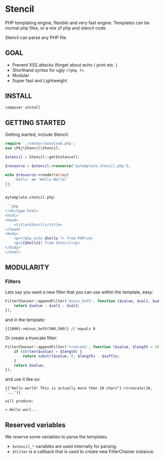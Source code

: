 # Stencil

PHP templating engine, flexible and very fast engine. Templates can be normal php files, or a mix of php and stencil code.

Stencil can parse any PHP file.


## GOAL

- Prevent XSS attacks (forget about echo / print etc. )
- Shorthand syntax for ugly `<?php ?>`.
- Modular
- Super fast and Lightweight


## INSTALL

```bash
composer install
```


## GETTING STARTED

Getting started, include Stencil:

```php
require './vendor/autoload.php';
use \Pkj\Stencil\Stencil;

$stencil = Stencil::getInstance();

$resource = $stencil->resource('mytemplate.stencil.php');

echo $resource->render(array(
    'hello' => 'Hello World!'
));
``

mytemplate.stencil.php:

```php
<!doctype html>
<html>
<head>
    <title>Stencil</title>
</head>
<body>
    <p><?php echo $hello ?> from PHP</p>
    <p>{{$hello}} from Stencil</p>
</body>
</html>
```


## MODULARITY


### Filters

Lets say you want a new filter that you can use within the template, easy:

```php
FilterChainer::appendFilter('minus_both', function ($value, $val1, $val2) {
    return $value - $val1 - $val2;
});
```

and in the template:

```
{{1000}->minus_both(500,500)} // equals 0
```

Or create a truncate filter:


```php
FilterChainer::appendFilter('truncate', function ($value, $length = 10, $suffix = '...') {
    if (strlen($value) > $length) {
        return substr($value, 0, $length) . $suffix;
    }
    return $value;
});
```

and use it like so:

```
{{"Hello world! This is actually more then 10 chars"}->truncate(10, '...')}

will produce:

> Hello worl...

```






## Reserved variables

We reserve some variables to parse the templates.

- `$stencil_*` variables are used internally for parsing.
- `$filter` is a callback that is used to create new FilterChainer instance.



